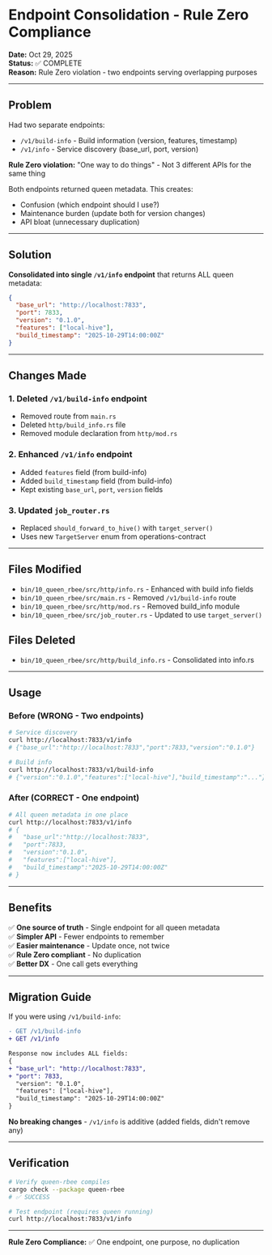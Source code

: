 # Endpoint Consolidation - Rule Zero Compliance

**Date:** Oct 29, 2025  
**Status:** ✅ COMPLETE  
**Reason:** Rule Zero violation - two endpoints serving overlapping purposes

---

## Problem

Had two separate endpoints:
- `/v1/build-info` - Build information (version, features, timestamp)
- `/v1/info` - Service discovery (base_url, port, version)

**Rule Zero violation:** "One way to do things" - Not 3 different APIs for the same thing

Both endpoints returned queen metadata. This creates:
- Confusion (which endpoint should I use?)
- Maintenance burden (update both for version changes)
- API bloat (unnecessary duplication)

---

## Solution

**Consolidated into single `/v1/info` endpoint** that returns ALL queen metadata:

```json
{
  "base_url": "http://localhost:7833",
  "port": 7833,
  "version": "0.1.0",
  "features": ["local-hive"],
  "build_timestamp": "2025-10-29T14:00:00Z"
}
```

---

## Changes Made

### 1. Deleted `/v1/build-info` endpoint
- Removed route from `main.rs`
- Deleted `http/build_info.rs` file
- Removed module declaration from `http/mod.rs`

### 2. Enhanced `/v1/info` endpoint
- Added `features` field (from build-info)
- Added `build_timestamp` field (from build-info)
- Kept existing `base_url`, `port`, `version` fields

### 3. Updated `job_router.rs`
- Replaced `should_forward_to_hive()` with `target_server()`
- Uses new `TargetServer` enum from operations-contract

---

## Files Modified

- `bin/10_queen_rbee/src/http/info.rs` - Enhanced with build info fields
- `bin/10_queen_rbee/src/main.rs` - Removed `/v1/build-info` route
- `bin/10_queen_rbee/src/http/mod.rs` - Removed build_info module
- `bin/10_queen_rbee/src/job_router.rs` - Updated to use `target_server()`

## Files Deleted

- `bin/10_queen_rbee/src/http/build_info.rs` - Consolidated into info.rs

---

## Usage

### Before (WRONG - Two endpoints)
```bash
# Service discovery
curl http://localhost:7833/v1/info
# {"base_url":"http://localhost:7833","port":7833,"version":"0.1.0"}

# Build info
curl http://localhost:7833/v1/build-info
# {"version":"0.1.0","features":["local-hive"],"build_timestamp":"..."}
```

### After (CORRECT - One endpoint)
```bash
# All queen metadata in one place
curl http://localhost:7833/v1/info
# {
#   "base_url":"http://localhost:7833",
#   "port":7833,
#   "version":"0.1.0",
#   "features":["local-hive"],
#   "build_timestamp":"2025-10-29T14:00:00Z"
# }
```

---

## Benefits

✅ **One source of truth** - Single endpoint for all queen metadata  
✅ **Simpler API** - Fewer endpoints to remember  
✅ **Easier maintenance** - Update once, not twice  
✅ **Rule Zero compliant** - No duplication  
✅ **Better DX** - One call gets everything

---

## Migration Guide

If you were using `/v1/build-info`:

```diff
- GET /v1/build-info
+ GET /v1/info

Response now includes ALL fields:
{
+ "base_url": "http://localhost:7833",
+ "port": 7833,
  "version": "0.1.0",
  "features": ["local-hive"],
  "build_timestamp": "2025-10-29T14:00:00Z"
}
```

**No breaking changes** - `/v1/info` is additive (added fields, didn't remove any)

---

## Verification

```bash
# Verify queen-rbee compiles
cargo check --package queen-rbee
# ✅ SUCCESS

# Test endpoint (requires queen running)
curl http://localhost:7833/v1/info
```

---

**Rule Zero Compliance:** ✅ One endpoint, one purpose, no duplication

